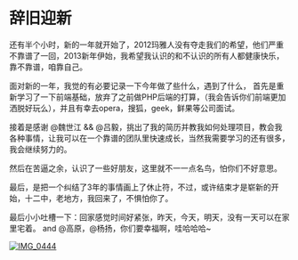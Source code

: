 # 辞旧迎新

还有半个小时，新的一年就开始了，2012玛雅人没有夺走我们的希望，他们严重不靠谱了一回，2013新年伊始，我希望我认识的和不认识的所有人都健康快乐，靠不靠谱，咱靠自己。

面对新的一年，我觉的有必要记录一下今年做了些什么，遇到了什么， 首先是重新学习了一下前端基础，放弃了之前做PHP后端的打算，（我会告诉你们前端更加洒脱好玩么），并且有幸去opera，搜狐，geek，鲜果等公司面试。

接着是感谢 @魏世江 && @吕毅，挑出了我的简历并教我如何处理项目，教会我各种事情，让我可以在一个靠谱的团队里快速成长，当然我需要学习的还有很多，我会继续努力的。

然后在苦逼之余，认识了一些好朋友，这里就不一一点名鸟，怕你们不好意思。

最后，是把一个纠结了3年的事情画上了休止符，不过，或许结束才是崭新的开始，十二中，老地方，我回来了，不惧怕你了。

最后小小吐槽一下：回家感觉时间好紧张，昨天，今天，明天，没有一天可以在家里宅着。 and @高原，@杨扬，你们要幸福啊，哇哈哈哈~

[![IMG_0444](https://attachment.soulteary.com/2013/01/01/IMG_0444.jpg "IMG_0444")](https://attachment.soulteary.com/2013/01/01/IMG_0444.jpg)

